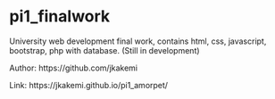# pi1_finalwork
University web development final work, contains html, css, javascript, bootstrap, php with database. (Still in development)
<p>Author: https://github.com/jkakemi</p>
<p>Link: https://jkakemi.github.io/pi1_amorpet/</p>
